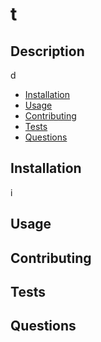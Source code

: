 # t



## Description

d

* [Installation](#installation)
* [Usage](#usage)
* [Contributing](#contributing)
* [Tests](#tests)
* [Questions](#questions)


## Installation

i

## Usage



## Contributing



## Tests



## Questions






